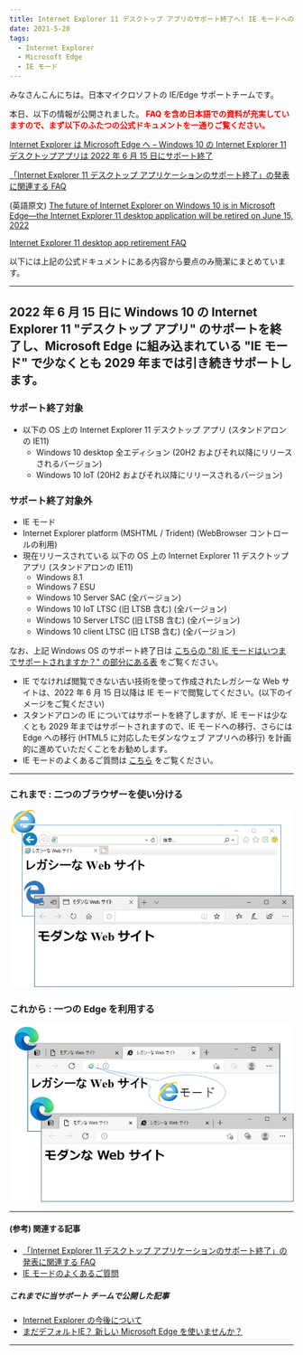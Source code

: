 ```yaml
---
title: Internet Explorer 11 デスクトップ アプリのサポート終了へ! IE モードへの移行を進めましょう!
date: 2021-5-20
tags: 
  - Internet Explorer
  - Microsoft Edge
  - IE モード
---
```


みなさんこんにちは。日本マイクロソフトの IE/Edge サポートチームです。

本日、以下の情報が公開されました。
<span style="color: #ff0000;font-weight:bold;">FAQ を含め日本語での資料が充実していますので、まず以下のふたつの公式ドキュメントを一通りご覧ください。</span>

[Internet Explorer は Microsoft Edge へ – Windows 10 の Internet Explorer 11 デスクトップアプリは 2022 年 6 月 15 日にサポート終了](https://blogs.windows.com/japan/2021/05/19/the-future-of-internet-explorer-on-windows-10-is-in-microsoft-edge/)

[「Internet Explorer 11 デスクトップ アプリケーションのサポート終了」の発表に関連する FAQ](https://blogs.windows.com/japan/2021/05/19/internet-explorer-11-desktop-app-retirement-faq/)

(英語原文)
[The future of Internet Explorer on Windows 10 is in Microsoft Edge—the Internet Explorer 11 desktop application will be retired on June 15, 2022](https://blogs.windows.com/windowsexperience/2021/05/19/the-future-of-internet-explorer-on-windows-10-is-in-microsoft-edge/)

[Internet Explorer 11 desktop app retirement FAQ](https://aka.ms/IEModeFAQ)

以下には上記の公式ドキュメントにある内容から要点のみ簡潔にまとめています。

---

## 2022 年 6 月 15 日に Windows 10 の Internet Explorer 11 "デスクトップ アプリ" のサポートを終了し、Microsoft Edge に組み込まれている "IE モード" で少なくとも 2029 年までは引き続きサポートします。

### サポート終了対象
- 以下の OS 上の Internet Explorer 11 デスクトップ アプリ (スタンドアロンの IE11)
    - Windows 10 desktop 全エディション (20H2 およびそれ以降にリリースされるバージョン) 
    - Windows 10 IoT (20H2 およびそれ以降にリリースされるバージョン)

### サポート終了対象外
- IE モード
- Internet Explorer platform (MSHTML / Trident) (WebBrowser コントロールの利用)
- 現在リリースされている 以下の OS 上の Internet Explorer 11 デスクトップ アプリ (スタンドアロンの IE11)
    - Windows 8.1
    - Windows 7 ESU
    - Windows 10 Server SAC (全バージョン)
    - Windows 10 IoT LTSC (旧 LTSB 含む) (全バージョン)
    - Windows 10 Server LTSC (旧 LTSB 含む) (全バージョン)
    - Windows 10 client LTSC (旧 LTSB 含む) (全バージョン)

なお、上記 Windows OS のサポート終了日は [こちらの "8) IE モードはいつまでサポートされますか？" の部分にある表](https://blogs.windows.com/japan/2021/05/19/internet-explorer-11-desktop-app-retirement-faq/) をご覧ください。

* IE でなければ閲覧できない古い技術を使って作成されたレガシーな Web サイトは、2022 年 6 月 15 日以降は IE モードで閲覧してください。(以下のイメージをご覧ください)
* スタンドアロンの IE についてはサポートを終了しますが、IE モードは少なくとも 2029 年まではサポートされますので、IE モードへの移行、さらには Edge への移行 (HTML5 に対応したモダンなウェブ アプリへの移行) を計画的に進めていただくことをお勧めします。
* IE モードのよくあるご質問は [こちら](https://jpdsi.github.io/blog/internet-explorer-microsoft-edge/ie-mode-faq/) をご覧ください。

---

### これまで : 二つのブラウザーを使い分ける
![これまで : IE と Edge Legacy のブラウザーを使い分ける](./internet-explorer-app-end-of-support/before.png)

### これから : 一つの Edge を利用する
![これから : IE が Edge に統合されて IE モードとして利用できる](./internet-explorer-app-end-of-support/after.png)

---

#### (参考) 関連する記事
- [「Internet Explorer 11 デスクトップ アプリケーションのサポート終了」の発表に関連する FAQ](https://blogs.windows.com/japan/2021/05/19/internet-explorer-11-desktop-app-retirement-faq/)
- [IE モードのよくあるご質問](https://jpdsi.github.io/blog/internet-explorer-microsoft-edge/ie-mode-faq/)

##### これまでに当サポート チームで公開した記事
- [Internet Explorer の今後について](https://social.msdn.microsoft.com/Forums/ja-JP/47290e24-fc66-4d3e-a2de-429643758d40/internet-explorer-12398201702446012395123881235612390?forum=edgeiesupportteamja)
- [まだデフォルトIE？ 新しい Microsoft Edge を使いませんか？](https://jpdsi.github.io/blog/internet-explorer-microsoft-edge/how-about-using-new-edge/)

---